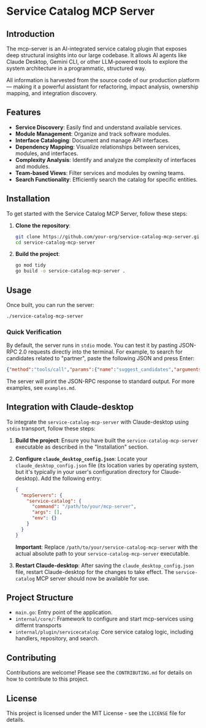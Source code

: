 # Service Catalog MCP Server

## Introduction

The mcp-server is an AI-integrated service catalog plugin that exposes deep structural insights into our large codebase. 
It allows AI agents like Claude Desktop, Gemini CLI, or other LLM-powered tools to explore the system architecture in a programmatic, structured way.

All information is harvested from the source code of our production platform — making it a powerful assistant for refactoring, impact analysis, ownership mapping, and integration discovery.

## Features

- **Service Discovery**: Easily find and understand available services.
- **Module Management**: Organize and track software modules.
- **Interface Cataloging**: Document and manage API interfaces.
- **Dependency Mapping**: Visualize relationships between services, modules, and interfaces.
- **Complexity Analysis**: Identify and analyze the complexity of interfaces and modules.
- **Team-based Views**: Filter services and modules by owning teams.
- **Search Functionality**: Efficiently search the catalog for specific entities.

## Installation

To get started with the Service Catalog MCP Server, follow these steps:

1.  **Clone the repository**:
    ```bash
    git clone https://github.com/your-org/service-catalog-mcp-server.git
    cd service-catalog-mcp-server
    ```

2.  **Build the project**:
    ```bash
    go mod tidy
    go build -o service-catalog-mcp-server .
    ```

## Usage

Once built, you can run the server:

```bash
./service-catalog-mcp-server
```


### Quick Verification

By default, the server runs in `stdio` mode. You can test it by pasting JSON-RPC 2.0 requests directly into the terminal. For example, to search for candidates related to "partner", paste the following JSON and press Enter:

```json
{"method":"tools/call","params":{"name":"suggest_candidates","arguments":{"keyword":"partner"}},"jsonrpc":"2.0","id":9}
```
The server will print the JSON-RPC response to standard output. For more examples, see `examples.md`.

## Integration with Claude-desktop

To integrate the `service-catalog-mcp-server` with Claude-desktop using `stdio` transport, follow these steps:

1.  **Build the project**:
    Ensure you have built the `service-catalog-mcp-server` executable as described in the "Installation" section.

2.  **Configure `claude_desktop_config.json`**:
    Locate your `claude_desktop_config.json` file (its location varies by operating system, but it's typically in your user's configuration directory for Claude-desktop). Add the following entry:

    ```json
    {
      "mcpServers": {
        "service-catalog": {
          "command": "/path/to/your/mcp-server",
          "args": [],
          "env": {}
        }
      }
    }
    ```
    **Important**: Replace `/path/to/your/service-catalog-mcp-server` with the actual absolute path to your `service-catalog-mcp-server` executable.

3.  **Restart Claude-desktop**:
    After saving the `claude_desktop_config.json` file, restart Claude-desktop for the changes to take effect. The `service-catalog` MCP server should now be available for use.

## Project Structure

- `main.go`: Entry point of the application.
- `internal/core/`: Framework to configure and start mcp-services using differnt transports
- `internal/plugin/servicecatalog`: Core service catalog logic, including handlers, repository, and search.

## Contributing

Contributions are welcome! Please see the `CONTRIBUTING.md` for details on how to contribute to this project.

## License

This project is licensed under the MIT License - see the `LICENSE` file for details.
